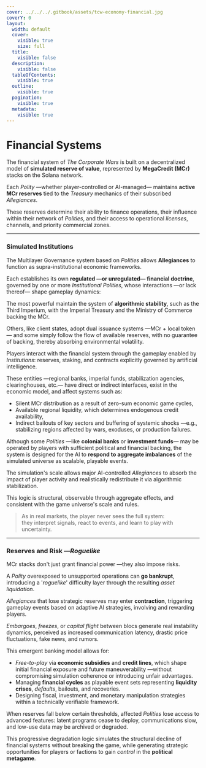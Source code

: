 ```yaml
---
cover: ../../../.gitbook/assets/tcw-economy-financial.jpg
coverY: 0
layout:
  width: default
  cover:
    visible: true
    size: full
  title:
    visible: false
  description:
    visible: false
  tableOfContents:
    visible: true
  outline:
    visible: true
  pagination:
    visible: true
  metadata:
    visible: true
---
```


# Financial Systems

The financial system of _The Corporate Wars_ is built on a decentralized model of **simulated reserve of value**, represented by **MegaCredit (MCr)** stacks on the Solana network.

Each _Polity_ —whether player-controlled or AI-managed— maintains **active MCr reserves** tied to the _Treasury_ mechanics of their subscribed _Allegiances_.

These reserves determine their ability to finance operations, their influence within their network of _Polities_, and their access to operational _licenses_, channels, and priority commercial zones.

***

### Simulated Institutions

The Multilayer Governance system based on _Polities_ allows **Allegiances** to function as supra-institutional economic frameworks.

Each establishes its own **regulated —or unregulated— financial doctrine**, governed by one or more _Institutional Polities_, whose interactions —or lack thereof— shape gameplay dynamics:

The most powerful maintain the system of **algorithmic stability**, such as the Third Imperium, with the Imperial Treasury and the Ministry of Commerce backing the MCr.

Others, like client states, adopt dual issuance systems —MCr + local token— and some simply follow the flow of available reserves, with no guarantee of backing, thereby absorbing environmental volatility.

Players interact with the financial system through the gameplay enabled by _Institutions_: reserves, staking, and contracts explicitly governed by artificial intelligence.

These entities —regional banks, imperial funds, stabilization agencies, clearinghouses, etc.— have direct or indirect interfaces, exist in the economic model, and affect systems such as:

* Silent MCr distribution as a result of zero-sum economic game cycles,
* Available regional liquidity, which determines endogenous credit availability,
* Indirect bailouts of key sectors and buffering of systemic shocks —e.g., stabilizing regions affected by wars, exoduses, or production failures.

Although some _Polities_ —like **colonial banks** or **investment funds**— may be operated by players with sufficient political and financial backing, the system is designed for the AI to **respond to aggregate imbalances** of the simulated universe as scalable, playable events.

The simulation's scale allows major AI-controlled _Allegiances_ to absorb the impact of player activity and realistically redistribute it via algorithmic stabilization.

This logic is structural, observable through aggregate effects, and consistent with the game universe's scale and rules.

> As in real markets, the player never sees the full system:\
> they interpret signals, react to events, and learn to play with uncertainty.

***

### Reserves and Risk —_Roguelike_

MCr stacks don't just grant financial power —they also impose risks.

A _Polity_ overexposed to unsupported operations can **go bankrupt**, introducing a '_roguelike_' difficulty layer through the resulting _asset liquidation_.

_Allegiances_ that lose strategic reserves may enter **contraction**, triggering gameplay events based on adaptive AI strategies, involving and rewarding players.

_Embargoes_, _freezes_, or _capital flight_ between blocs generate real instability dynamics, perceived as increased communication latency, drastic price fluctuations, fake news, and rumors.

This emergent banking model allows for:

* _Free-to-play_ via **economic subsidies** and **credit lines**, which shape initial financial exposure and future maneuverability —without compromising simulation coherence or introducing unfair advantages.
* Managing **financial cycles** as playable event sets representing **liquidity crises**, _defaults_, bailouts, and recoveries.
* Designing fiscal, investment, and monetary manipulation strategies within a technically verifiable framework.

When reserves fall below certain thresholds, affected _Polities_ lose access to advanced features: latent programs cease to deploy, communications slow, and low-use data may be archived or degraded.

This progressive degradation logic simulates the structural decline of financial systems without breaking the game, while generating strategic opportunities for players or factions to gain _control_ in the **political metagame**.
